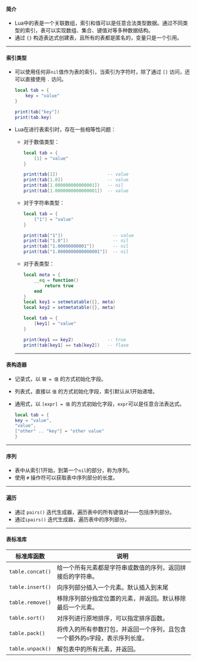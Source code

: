 #### 简介

* Lua中的表是一个关联数组，索引和值可以是任意合法类型数据。通过不同类型的索引，表可以实现数组、集合、键值对等多种数据结构。
* 通过 `{}` 构造表达式创建表，且所有的表都是匿名的，变量只是一个引用。

---

#### 索引类型

* 可以使用任何非`nil`值作为表的索引，当索引为字符时，除了通过 `[]` 访问，还可以直接使用 `.` 访问。

  ```lua
  local tab = {
      key = "value"
  }
  
  print(tab["key"])
  print(tab.key)
  ```

* Lua在进行表索引时，存在一些相等性问题：

  * 对于数值类型：

    ```lua
    local tab = {
        [1] = "value"
    }
    
    print(tab[1])                   -- value
    print(tab[1.0])                 -- value
    print(tab[1.000000000000001])   -- nil
    print(tab[1.0000000000000001])  -- value
    ```

  * 对于字符串类型：

    ```lua
    local tab = {
        ["1"] = "value"
    }
    
    print(tab["1"])                   -- value
    print(tab["1.0"])                 -- nil
    print(tab["1.00000000001"])       -- nil
    print(tab["1.0000000000000001"])  -- nil
    ```

  * 对于表类型：

    ```lua
    local meta = {
        __eq = function()
            return true
        end
    }
    local key1 = setmetatable({}, meta)
    local key2 = setmetatable({}, meta)
    
    local tab = {
        [key1] = "value"
    }
    
    print(key1 == key2)             -- true
    print(tab[key1] == tab[key2])   -- flase
    ```

  ---

#### 表构造器

* 记录式，以 `键 = 值` 的方式初始化字段。

* 列表式，直接以 `值` 的方式初始化字段，索引默认从1开始递增。

* 通用式，以 `[expr] = 值` 的方式初始化字段，`expr`可以是任意合法表达式。

    ```lua
    local tab = {
    key = "value",
    "value",
    ["other" .. "key"] = "other value"
    }
    ```

---

#### 序列

* 表中从索引1开始，到第一个`nil`的部分，称为序列。
* 使用 `#` 操作符可以获取表中序列部分的长度。

---

  #### 遍历

* 通过 `pairs()` 迭代生成器，遍历表中的所有键值对——包括序列部分。
* 通过`ipairs()` 迭代生成器，遍历表中的序列部分。

---

#### 表标准库

| 标准库函数       | 说明                                                         |
| ---------------- | ------------------------------------------------------------ |
| `table.concat()` | 给一个所有元素都是字符串或数值的序列，返回拼接后的字符串。   |
| `table.insert()` | 向序列部分插入一个元素。默认插入到末尾                       |
| `table.remove()` | 移除序列部分指定位置的元素，并返回。默认移除最后一个元素。   |
| `table.sort()`   | 对序列进行原地排序，可以指定排序函数。                       |
| `table.pack()`   | 将传入的所有参数打包，并返回一个序列，且包含一个额外的`n`字段，表示序列长度。 |
| `table.unpack()` | 解包表中的所有元素，并返回。                                 |

